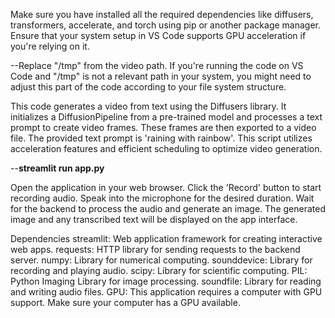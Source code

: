 Make sure you have installed all the required dependencies like diffusers, transformers, accelerate, and torch using pip or another package manager.
Ensure that your system setup in VS Code supports GPU acceleration if you're relying on it. 


--Replace "/tmp" from the video path. If you're running the code on VS Code and "/tmp" is not a relevant path in your system, you might need to adjust this part of the code according to your file system structure.


This code generates a video from text using the Diffusers library. It initializes a DiffusionPipeline 
from a pre-trained model and processes a text prompt to create video frames. These frames are then exported 
to a video file. The provided text prompt is 'raining with rainbow'. This script utilizes acceleration 
features and efficient scheduling to optimize video generation.

--**streamlit run app.py**


Open the application in your web browser.
Click the 'Record' button to start recording audio.
Speak into the microphone for the desired duration.
Wait for the backend to process the audio and generate an image.
The generated image and any transcribed text will be displayed on the app interface.

Dependencies
streamlit: Web application framework for creating interactive web apps.
requests: HTTP library for sending requests to the backend server.
numpy: Library for numerical computing.
sounddevice: Library for recording and playing audio.
scipy: Library for scientific computing.
PIL: Python Imaging Library for image processing.
soundfile: Library for reading and writing audio files.
GPU: This application requires a computer with GPU support. Make sure your computer has a GPU available.

